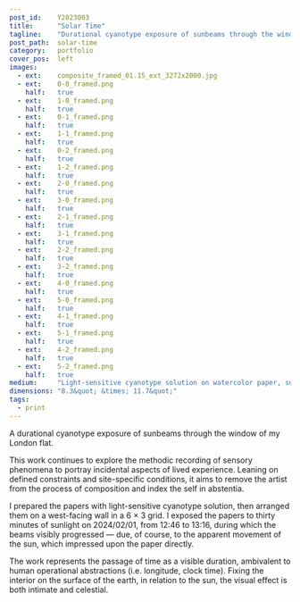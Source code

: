 ```yaml
---
post_id:    Y2023003
title:      "Solar Time"
tagline:    "Durational cyanotype exposure of sunbeams through the window."
post_path:  solar-time
category:   portfolio
cover_pos:  left
images:
  - ext:    composite_framed_01.15_ext_3272x2000.jpg
  - ext:    0-0_framed.png
    half:   true
  - ext:    1-0_framed.png
    half:   true
  - ext:    0-1_framed.png
    half:   true
  - ext:    1-1_framed.png
    half:   true
  - ext:    0-2_framed.png
    half:   true
  - ext:    1-2_framed.png
    half:   true
  - ext:    2-0_framed.png
    half:   true
  - ext:    3-0_framed.png
    half:   true
  - ext:    2-1_framed.png
    half:   true
  - ext:    3-1_framed.png
    half:   true
  - ext:    2-2_framed.png
    half:   true
  - ext:    3-2_framed.png
    half:   true
  - ext:    4-0_framed.png
    half:   true
  - ext:    5-0_framed.png
    half:   true
  - ext:    4-1_framed.png
    half:   true
  - ext:    5-1_framed.png
    half:   true
  - ext:    4-2_framed.png
    half:   true
  - ext:    5-2_framed.png
    half:   true
medium:     "Light-sensitive cyanotype solution on watercolor paper, sunlight"
dimensions: "8.3&quot; &times; 11.7&quot;" 
tags:
  - print
---
```

A durational cyanotype exposure of sunbeams through the window of my London flat.

This work continues to explore the methodic recording of sensory phenomena to portray incidental aspects of lived experience. Leaning on defined constraints and site-specific conditions, it aims to remove the artist from the process of composition and index the self in abstentia.

I prepared the papers with light-sensitive cyanotype solution, then arranged them on a west-facing wall in a 6 &times; 3 grid. I exposed the papers to thirty minutes of sunlight on 2024/02/01, from 12:46 to 13:16, during which the beams visibly progressed &mdash; due, of course, to the apparent movement of the sun, which impressed upon the paper directly.

The work represents the passage of time as a visible duration, ambivalent to human operational abstractions (i.e. longitude, clock time). Fixing the interior on the surface of the earth, in relation to the sun, the visual effect is both intimate and celestial.


